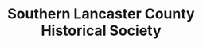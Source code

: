 ---
layout: repo
title: "Southern Lancaster County Historical Society"
id: 14716
permalink: repos/14716/
---